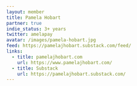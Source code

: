 ```yaml
---
layout: member
title: Pamela Hobart
partner: true
indie_status: 3+ years
twitter: amelapay
avatar: /images/pamela-hobart.jpg
feed: https://pamelajhobart.substack.com/feed/
links:
  - title: pamelajhobart.com
    url: https://www.pamelajhobart.com/
  - title: Substack
    url: https://pamelajhobart.substack.com/
---
```


